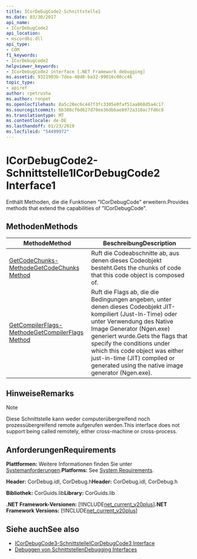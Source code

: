 ```yaml
---
title: ICorDebugCode2-Schnittstelle1
ms.date: 03/30/2017
api_name:
- ICorDebugCode2
api_location:
- mscordbi.dll
api_type:
- COM
f1_keywords:
- ICorDebugCode2
helpviewer_keywords:
- ICorDebugCode2 interface [.NET Framework debugging]
ms.assetid: 9321903b-7dea-40d8-ba32-99016c00cc46
topic_type:
- apiref
author: rpetrusha
ms.author: ronpet
ms.openlocfilehash: 8a5c28ec6c447f3fc3305e0faf51aa868d5a4c17
ms.sourcegitcommit: 6b308cf6d627d78ee36dbbae8972a310ac7fd6c8
ms.translationtype: MT
ms.contentlocale: de-DE
ms.lasthandoff: 01/23/2019
ms.locfileid: "54499972"
---
```

# <a name="icordebugcode2-interface1"></a><span data-ttu-id="cda2e-102">ICorDebugCode2-Schnittstelle1</span><span class="sxs-lookup"><span data-stu-id="cda2e-102">ICorDebugCode2 Interface1</span></span>
<span data-ttu-id="cda2e-103">Enthält Methoden, die die Funktionen "ICorDebugCode" erweitern.</span><span class="sxs-lookup"><span data-stu-id="cda2e-103">Provides methods that extend the capabilities of "ICorDebugCode".</span></span>  
  
## <a name="methods"></a><span data-ttu-id="cda2e-104">Methoden</span><span class="sxs-lookup"><span data-stu-id="cda2e-104">Methods</span></span>  
  
|<span data-ttu-id="cda2e-105">Methode</span><span class="sxs-lookup"><span data-stu-id="cda2e-105">Method</span></span>|<span data-ttu-id="cda2e-106">Beschreibung</span><span class="sxs-lookup"><span data-stu-id="cda2e-106">Description</span></span>|  
|------------|-----------------|  
|[<span data-ttu-id="cda2e-107">GetCodeChunks-Methode</span><span class="sxs-lookup"><span data-stu-id="cda2e-107">GetCodeChunks Method</span></span>](../../../../docs/framework/unmanaged-api/debugging/icordebugcode2-getcodechunks-method.md)|<span data-ttu-id="cda2e-108">Ruft die Codeabschnitte ab, aus denen dieses Codeobjekt besteht.</span><span class="sxs-lookup"><span data-stu-id="cda2e-108">Gets the chunks of code that this code object is composed of.</span></span>|  
|[<span data-ttu-id="cda2e-109">GetCompilerFlags-Methode</span><span class="sxs-lookup"><span data-stu-id="cda2e-109">GetCompilerFlags Method</span></span>](../../../../docs/framework/unmanaged-api/debugging/icordebugcode2-getcompilerflags-method.md)|<span data-ttu-id="cda2e-110">Ruft die Flags ab, die die Bedingungen angeben, unter denen dieses Codeobjekt JIT-kompiliert (Just-In-Time) oder unter Verwendung des Native Image Generator (Ngen.exe) generiert wurde.</span><span class="sxs-lookup"><span data-stu-id="cda2e-110">Gets the flags that specify the conditions under which this code object was either just-in-time (JIT) compiled or generated using the native image generator (Ngen.exe).</span></span>|  
  
## <a name="remarks"></a><span data-ttu-id="cda2e-111">Hinweise</span><span class="sxs-lookup"><span data-stu-id="cda2e-111">Remarks</span></span>  
  
> [!NOTE]
>  <span data-ttu-id="cda2e-112">Diese Schnittstelle kann weder computerübergreifend noch prozessübergreifend remote aufgerufen werden.</span><span class="sxs-lookup"><span data-stu-id="cda2e-112">This interface does not support being called remotely, either cross-machine or cross-process.</span></span>  
  
## <a name="requirements"></a><span data-ttu-id="cda2e-113">Anforderungen</span><span class="sxs-lookup"><span data-stu-id="cda2e-113">Requirements</span></span>  
 <span data-ttu-id="cda2e-114">**Plattformen:** Weitere Informationen finden Sie unter [Systemanforderungen](../../../../docs/framework/get-started/system-requirements.md).</span><span class="sxs-lookup"><span data-stu-id="cda2e-114">**Platforms:** See [System Requirements](../../../../docs/framework/get-started/system-requirements.md).</span></span>  
  
 <span data-ttu-id="cda2e-115">**Header:** CorDebug.idl, CorDebug.h</span><span class="sxs-lookup"><span data-stu-id="cda2e-115">**Header:** CorDebug.idl, CorDebug.h</span></span>  
  
 <span data-ttu-id="cda2e-116">**Bibliothek:** CorGuids.lib</span><span class="sxs-lookup"><span data-stu-id="cda2e-116">**Library:** CorGuids.lib</span></span>  
  
 <span data-ttu-id="cda2e-117">**.NET Framework-Versionen:** [!INCLUDE[net_current_v20plus](../../../../includes/net-current-v20plus-md.md)]</span><span class="sxs-lookup"><span data-stu-id="cda2e-117">**.NET Framework Versions:** [!INCLUDE[net_current_v20plus](../../../../includes/net-current-v20plus-md.md)]</span></span>  
  
## <a name="see-also"></a><span data-ttu-id="cda2e-118">Siehe auch</span><span class="sxs-lookup"><span data-stu-id="cda2e-118">See also</span></span>

- [<span data-ttu-id="cda2e-119">ICorDebugCode3-Schnittstelle</span><span class="sxs-lookup"><span data-stu-id="cda2e-119">ICorDebugCode3 Interface</span></span>](../../../../docs/framework/unmanaged-api/debugging/icordebugcode3-interface.md)
- [<span data-ttu-id="cda2e-120">Debuggen von Schnittstellen</span><span class="sxs-lookup"><span data-stu-id="cda2e-120">Debugging Interfaces</span></span>](../../../../docs/framework/unmanaged-api/debugging/debugging-interfaces.md)
